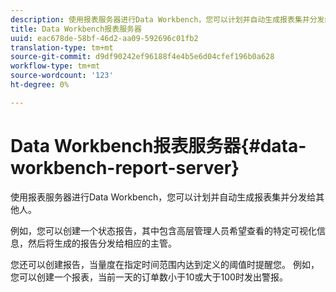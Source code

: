```yaml
---
description: 使用报表服务器进行Data Workbench，您可以计划并自动生成报表集并分发给其他人。
title: Data Workbench报表服务器
uuid: eac678de-58bf-46d2-aa09-592696c01fb2
translation-type: tm+mt
source-git-commit: d9df90242ef96188f4e4b5e6d04cfef196b0a628
workflow-type: tm+mt
source-wordcount: '123'
ht-degree: 0%

---
```



# Data Workbench报表服务器{#data-workbench-report-server}

使用报表服务器进行Data Workbench，您可以计划并自动生成报表集并分发给其他人。

例如，您可以创建一个状态报告，其中包含高层管理人员希望查看的特定可视化信息，然后将生成的报告分发给相应的主管。

您还可以创建报告，当量度在指定时间范围内达到定义的阈值时提醒您。 例如，您可以创建一个报表，当前一天的订单数小于10或大于100时发出警报。
